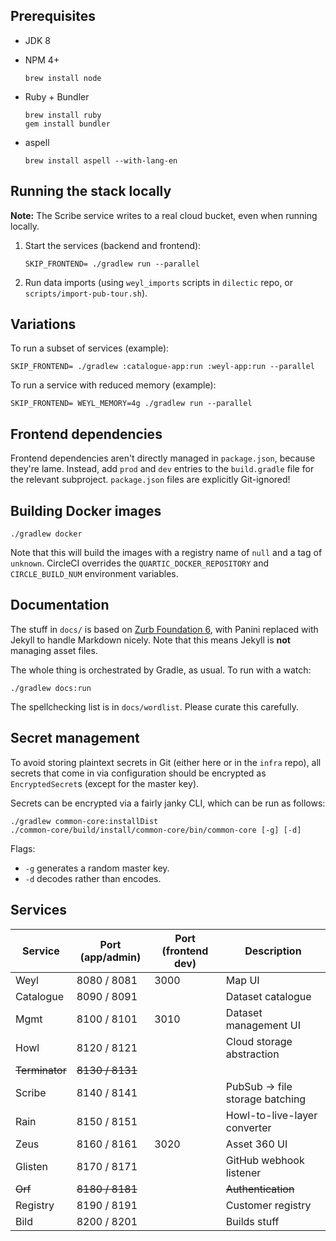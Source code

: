 ## Prerequisites

- JDK 8
- NPM 4+

  ```
  brew install node
  ```

- Ruby + Bundler

  ```
  brew install ruby
  gem install bundler
  ```

- aspell

  ```
  brew install aspell --with-lang-en
  ```


## Running the stack locally

**Note:** The Scribe service writes to a real cloud bucket, even when running locally.

1. Start the services (backend and frontend):

   ```
   SKIP_FRONTEND= ./gradlew run --parallel
   ```

2. Run data imports (using `weyl_imports` scripts in `dilectic` repo, or `scripts/import-pub-tour.sh`).

## Variations

To run a subset of services (example):

```
SKIP_FRONTEND= ./gradlew :catalogue-app:run :weyl-app:run --parallel
```

To run a service with reduced memory (example):

```
SKIP_FRONTEND= WEYL_MEMORY=4g ./gradlew run --parallel
```


## Frontend dependencies

Frontend dependencies aren't directly managed in `package.json`, because they're lame.  Instead, add `prod` and `dev`
entries to the `build.gradle` file for the relevant subproject.  `package.json` files are explicitly Git-ignored!


## Building Docker images

```
./gradlew docker
```

Note that this will build the images with a registry name of `null` and a tag of `unknown`.  CircleCI overrides the
`QUARTIC_DOCKER_REPOSITORY` and `CIRCLE_BUILD_NUM` environment variables.


## Documentation

The stuff in `docs/` is based on [Zurb Foundation 6](http://foundation.zurb.com/sites/download.html/), with Panini
replaced with Jekyll to handle Markdown nicely.  Note that this means Jekyll is **not** managing asset files.

The whole thing is orchestrated by Gradle, as usual.  To run with a watch:

```
./gradlew docs:run

```

The spellchecking list is in `docs/wordlist`.  Please curate this carefully.


## Secret management

To avoid storing plaintext secrets in Git (either here or in the `infra` repo), all secrets that come in via
configuration should be encrypted as `EncryptedSecret`s (except for the master key).

Secrets can be encrypted via a fairly janky CLI, which can be run as follows:

```
./gradlew common-core:installDist
./common-core/build/install/common-core/bin/common-core [-g] [-d]
```

Flags:

- `-g` generates a random master key.
- `-d` decodes rather than encodes.


## Services

Service        | Port (app/admin) | Port (frontend dev)  | Description
---------------|------------------|----------------------|-----------------
Weyl           | 8080 / 8081      | 3000                 | Map UI
Catalogue      | 8090 / 8091      |                      | Dataset catalogue
Mgmt           | 8100 / 8101      | 3010                 | Dataset management UI
Howl           | 8120 / 8121      |                      | Cloud storage abstraction
~~Terminator~~ | ~~8130 / 8131~~  |                      |
Scribe         | 8140 / 8141      |                      | PubSub -> file storage batching
Rain           | 8150 / 8151      |                      | Howl-to-live-layer converter
Zeus           | 8160 / 8161      | 3020                 | Asset 360 UI
Glisten        | 8170 / 8171      |                      | GitHub webhook listener
~~Orf~~        | ~~8180 / 8181~~  |                      | ~~Authentication~~
Registry       | 8190 / 8191      |                      | Customer registry
Bild           | 8200 / 8201      |                      | Builds stuff

